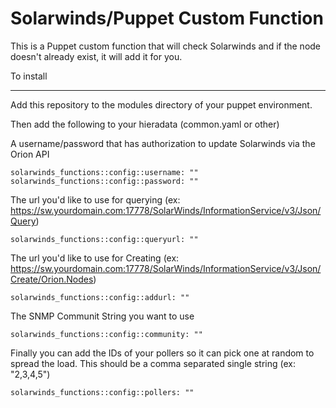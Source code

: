 Solarwinds/Puppet Custom Function
=================================

This is a Puppet custom function that will check Solarwinds and if the node doesn't already exist, it will add it for you.

To install 
__________

Add this repository to the modules directory of your puppet environment.

Then add the following to your hieradata (common.yaml or other)

A username/password that has authorization to update Solarwinds via the Orion API
    
    solarwinds_functions::config::username: ""
    solarwinds_functions::config::password: ""

The url you'd like to use for querying (ex: https://sw.yourdomain.com:17778/SolarWinds/InformationService/v3/Json/Query)
    
    solarwinds_functions::config::queryurl: ""

The url you'd like to use for Creating (ex: https://sw.yourdomain.com:17778/SolarWinds/InformationService/v3/Json/Create/Orion.Nodes)
    
    solarwinds_functions::config::addurl: ""

The SNMP Communit String you want to use
    
    solarwinds_functions::config::community: ""

Finally you can add the IDs of your pollers so it can pick one at random to spread the load. This should be a comma separated single string (ex: "2,3,4,5")
    
    solarwinds_functions::config::pollers: ""

